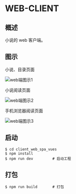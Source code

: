# WEB-CLIENT

## 概述

小说的 web 客户端。

## 图示

小说、目录页面

![web端图示1](./public/web端图示1.png)

小说阅读页面

![web端图示2](./public/web端图示2.png)

手机浏览器阅读页面

![web端图示3](./public/web端图示3.png)

## 启动

```
$ cd client_web_spa_vues
$ npm install
$ npm run dev         # 启动工程
```

## 打包

```
$ npm run build       # 打包
```
